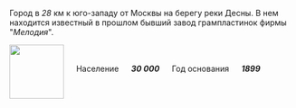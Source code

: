 <!--2021-11-01 00:28:03-->
Город в *28* км к юго-западу от Москвы на берегу реки Десны.
В нем находится известный в прошлом бывший завод грампластинок фирмы "*Мелодия*".

<img src="/posts/Места Подмосковья/Aprelevka.gif" align="middle" width="96px"> &emsp; 
Население &emsp; ***30 000*** &emsp;
Год основания &emsp; ***1899***